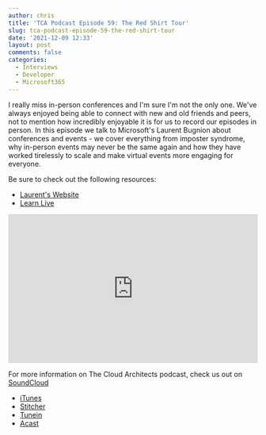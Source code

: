 ```yaml
---
author: chris
title: 'TCA Podcast Episode 59: The Red Shirt Tour'
slug: tca-podcast-episode-59-the-red-shirt-tour
date: '2021-12-09 12:33'
layout: post
comments: false
categories:
  - Interviews
  - Developer
  - Microsoft365
---
```


I really miss in-person conferences and I'm sure I'm not the only one. We've always enjoyed being able to connect with new and old friends and peers, not to mention how incredibly enjoyable it is for us to record our episodes in person. In this episode we talk to Microsoft's Laurent Bugnion about conferences and events - we cover everything from imposter syndrome, why in-person events may never be the same again and how they have worked tirelessly to scale and make virtual events more engaging for everyone.

Be sure to check out the following resources:

*   [Laurent's Website](https://galasoft.ch)
*   [Learn Live](http://aka.ms/learnlive)

<p><iframe width="100%" height="300" scrolling="no" frameborder="no" allow="autoplay" src="https://w.soundcloud.com/player/?url=https%3A//api.soundcloud.com/tracks/1174602382&color=%23ff5500&auto_play=false&hide_related=false&show_comments=true&show_user=true&show_reposts=false&show_teaser=true&visual=true"></iframe></p>

For more information on The Cloud Architects podcast, check us out on [SoundCloud](https://soundcloud.com/thecloudarchitects/)

*   [iTunes](https://itunes.apple.com/us/podcast/the-cloud-architects-podcast/id1264479296?mt=2)
*   [Stitcher](https://www.stitcher.com/podcast/the-cloud-architects/the-cloud-achitects)
*   [Tunein](https://tunein.com/radio/The-Cloud-Architects-Podcast-p1026315/)
*   [Acast](https://www.acast.com/thecloudarchitectspodcast)
